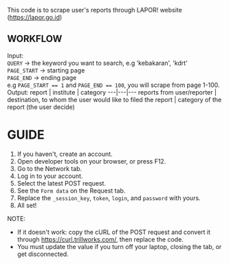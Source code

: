 This code is to scrape user's reports through LAPOR! website (https://lapor.go.id)

##  WORKFLOW
Input:
<br> `QUERY` -> the keyword you want to search, e.g 'kebakaran', 'kdrt'
<br> `PAGE_START` -> starting page
<br> `PAGE_END` -> ending page
<br> e.g `PAGE_START == 1` and `PAGE_END == 100`, you will scrape from page 1-100.
<br>
Output:
report | institute | category
---|---|---
reports from user/reporter | destination, to whom the user would like to filed the report | category of the report (the user decide)

# GUIDE
1. If you haven't, create an account.
2. Open developer tools on your browser, or press F12.
3. Go to the Network tab.
4. Log in to your account.
5. Select the latest POST request.
6. See the `Form data` on the Request tab.
7. Replace the `_session_key`, `token`, `login`, and `password` with yours.
8. All set!

NOTE:
- If it doesn't work: copy the cURL of the POST request and convert it through https://curl.trillworks.com/, then replace the code.
- You must update the value if you turn off your laptop, closing the tab, or get disconnected.
